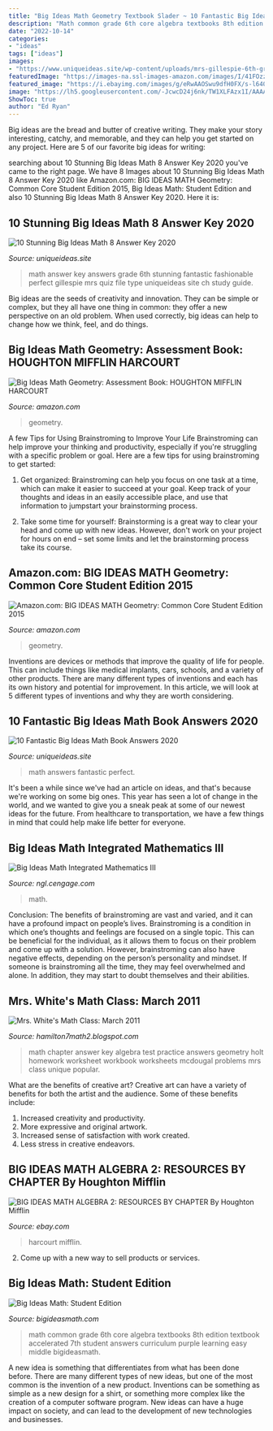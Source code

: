 ```yaml
---
title: "Big Ideas Math Geometry Textbook Slader ~ 10 Fantastic Big Ideas Math Book Answers 2020"
description: "Math common grade 6th core algebra textbooks 8th edition textbook accelerated 7th student answers curriculum purple learning easy middle bigideasmath"
date: "2022-10-14"
categories:
- "ideas"
tags: ["ideas"]
images:
- "https://www.uniqueideas.site/wp-content/uploads/mrs-gillespie-6th-grade-math-page-2-5.jpg"
featuredImage: "https://images-na.ssl-images-amazon.com/images/I/41FOzzGogrL._SY291_BO1,204,203,200_QL40_ML2_.jpg"
featured_image: "https://i.ebayimg.com/images/g/eRwAAOSwu9dfH0FX/s-l640.jpg"
image: "https://lh5.googleusercontent.com/-JcwcD24j6nk/TW1XLFAzx1I/AAAAAAAAADE/NfC0-v7876Y/s1600/Ch3+Practice+Test+A.jpg"
ShowToc: true
author: "Ed Ryan"
---
```



Big ideas are the bread and butter of creative writing. They make your story interesting, catchy, and memorable, and they can help you get started on any project. Here are 5 of our favorite big ideas for writing:

	

		
searching about 10 Stunning Big Ideas Math 8 Answer Key 2020 you've came to the right page. We have 8 Images about 10 Stunning Big Ideas Math 8 Answer Key 2020 like Amazon.com: BIG IDEAS MATH Geometry: Common Core Student Edition 2015, Big Ideas Math: Student Edition and also 10 Stunning Big Ideas Math 8 Answer Key 2020. Here it is:
		
    
## 10 Stunning Big Ideas Math 8 Answer Key 2020

<img loading=lazy src="https://www.uniqueideas.site/wp-content/uploads/mrs-gillespie-6th-grade-math-page-2-5.jpg" onerror="this.onerror=null;this.src='https://tse2.mm.bing.net/th?id=OIP.wmh9LBD3jxuho33WmbGfzAHaJ4&amp;pid=15.1';" alt="10 Stunning Big Ideas Math 8 Answer Key 2020">

_Source: uniqueideas.site_

>math answer key answers grade 6th stunning fantastic fashionable perfect gillespie mrs quiz file type uniqueideas site ch study guide. 

	

Big ideas are the seeds of creativity and innovation. They can be simple or complex, but they all have one thing in common: they offer a new perspective on an old problem. When used correctly, big ideas can help to change how we think, feel, and do things.

    
## Big Ideas Math Geometry: Assessment Book: HOUGHTON MIFFLIN HARCOURT

<img loading=lazy src="https://images-na.ssl-images-amazon.com/images/I/41FOzzGogrL._SY291_BO1,204,203,200_QL40_ML2_.jpg" onerror="this.onerror=null;this.src='https://tse4.mm.bing.net/th?id=OIP.V6-yS6ZNK9q-fg9T7zlnbAAAAA&amp;pid=15.1';" alt="Big Ideas Math Geometry: Assessment Book: HOUGHTON MIFFLIN HARCOURT">

_Source: amazon.com_

>geometry. 

	

A few Tips for Using Brainstroming to Improve Your Life
Brainstroming can help improve your thinking and productivity, especially if you're struggling with a specific problem or goal. Here are a few tips for using brainstroming to get started: 
1. Get organized: Brainstroming can help you focus on one task at a time, which can make it easier to succeed at your goal. Keep track of your thoughts and ideas in an easily accessible place, and use that information to jumpstart your brainstorming process. 

2. Take some time for yourself: Brainstorming is a great way to clear your head and come up with new ideas. However, don't work on your project for hours on end – set some limits and let the brainstorming process take its course. 


    
## Amazon.com: BIG IDEAS MATH Geometry: Common Core Student Edition 2015

<img loading=lazy src="https://images-na.ssl-images-amazon.com/images/I/31tC-xJliOL._BO1,204,203,200_QL40_.jpg" onerror="this.onerror=null;this.src='https://tse4.mm.bing.net/th?id=OIP.ceGbC2bXZD6czsk9Av-DRwAAAA&amp;pid=15.1';" alt="Amazon.com: BIG IDEAS MATH Geometry: Common Core Student Edition 2015">

_Source: amazon.com_

>geometry. 

	

Inventions are devices or methods that improve the quality of life for people. This can include things like medical implants, cars, schools, and a variety of other products. There are many different types of inventions and each has its own history and potential for improvement. In this article, we will look at 5 different types of inventions and why they are worth considering.

    
## 10 Fantastic Big Ideas Math Book Answers 2020

<img loading=lazy src="https://www.uniqueideas.site/wp-content/uploads/kindergarten-arroyo-grande-high-school-big-ideas-math-worksheets-1.jpg" onerror="this.onerror=null;this.src='https://tse3.mm.bing.net/th?id=OIP.36lS324-dNDyxA65NOcsDQHaJ4&amp;pid=15.1';" alt="10 Fantastic Big Ideas Math Book Answers 2020">

_Source: uniqueideas.site_

>math answers fantastic perfect. 

	

It's been a while since we've had an article on ideas, and that's because we're working on some big ones. This year has seen a lot of change in the world, and we wanted to give you a sneak peak at some of our newest ideas for the future. From healthcare to transportation, we have a few things in mind that could help make life better for everyone.

    
## Big Ideas Math Integrated Mathematics III

<img loading=lazy src="https://ngl.cengage.com/esamples/16233/31657/assets/cover.jpg" onerror="this.onerror=null;this.src='https://tse1.mm.bing.net/th?id=OIP.Yn_dEWZnoF-ZiHE3i05P1gAAAA&amp;pid=15.1';" alt="Big Ideas Math Integrated Mathematics III">

_Source: ngl.cengage.com_

>math. 

	

Conclusion: The benefits of brainstroming are vast and varied, and it can have a profound impact on people’s lives.
Brainstroming is a condition in which one’s thoughts and feelings are focused on a single topic. This can be beneficial for the individual, as it allows them to focus on their problem and come up with a solution. However, brainstroming can also have negative effects, depending on the person’s personality and mindset. If someone is brainstroming all the time, they may feel overwhelmed and alone. In addition, they may start to doubt themselves and their abilities.

    
## Mrs. White&#039;s Math Class: March 2011

<img loading=lazy src="https://lh5.googleusercontent.com/-JcwcD24j6nk/TW1XLFAzx1I/AAAAAAAAADE/NfC0-v7876Y/s1600/Ch3+Practice+Test+A.jpg" onerror="this.onerror=null;this.src='https://tse2.mm.bing.net/th?id=OIP.WvLpz2RPel3FvS4yY1DwnQHaJ8&amp;pid=15.1';" alt="Mrs. White&#039;s Math Class: March 2011">

_Source: hamilton7math2.blogspot.com_

>math chapter answer key algebra test practice answers geometry holt homework worksheet workbook worksheets mcdougal problems mrs class unique popular. 

	

What are the benefits of creative art?
Creative art can have a variety of benefits for both the artist and the audience. Some of these benefits include: 
1. Increased creativity and productivity.
2. More expressive and original artwork.
3. Increased sense of satisfaction with work created. 
4. Less stress in creative endeavors.

    
## BIG IDEAS MATH ALGEBRA 2: RESOURCES BY CHAPTER By Houghton Mifflin

<img loading=lazy src="https://i.ebayimg.com/images/g/eRwAAOSwu9dfH0FX/s-l640.jpg" onerror="this.onerror=null;this.src='https://tse2.mm.bing.net/th?id=OIP.b5M5sKIEq1RseNZljm3oMQHaJ4&amp;pid=15.1';" alt="BIG IDEAS MATH ALGEBRA 2: RESOURCES BY CHAPTER By Houghton Mifflin">

_Source: ebay.com_

>harcourt mifflin. 

	

2. Come up with a new way to sell products or services.

    
## Big Ideas Math: Student Edition

<img loading=lazy src="https://www.bigideasmath.com/uploads/images/home/cc_cover_images/cc_cvr_green_pe.png" onerror="this.onerror=null;this.src='https://tse4.mm.bing.net/th?id=OIP.7ZhzrOyaTiuxjlAVd6bXJwHaJl&amp;pid=15.1';" alt="Big Ideas Math: Student Edition">

_Source: bigideasmath.com_

>math common grade 6th core algebra textbooks 8th edition textbook accelerated 7th student answers curriculum purple learning easy middle bigideasmath. 

	

A new idea is something that differentiates from what has been done before. There are many different types of new ideas, but one of the most common is the invention of a new product. Inventions can be something as simple as a new design for a shirt, or something more complex like the creation of a computer software program. New ideas can have a huge impact on society, and can lead to the development of new technologies and businesses.

